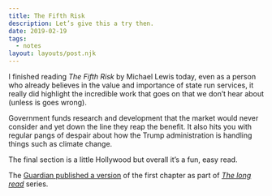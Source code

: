 ```yaml
---
title: The Fifth Risk
description: Let’s give this a try then.
date: 2019-02-19
tags: 
  - notes
layout: layouts/post.njk
---
```


I finished reading _The Fifth Risk_ by Michael Lewis today, even as a person who already believes in the value and importance of state run services, it really did highlight the incredible work that goes on that we don’t hear about (unless is goes wrong).

Government funds research and development that the market would never consider and yet down the line they reap the benefit. It also hits you with regular pangs of despair about how the Trump admin&shy;istration is handling things such as climate change.

The final section is a little Hollywood but overall it’s a fun, easy read.

The [Guardian published a version](https://www.theguardian.com/news/2018/sep/27/this-guy-doesnt-know-anything-the-inside-story-of-trumps-shambolic-transition-team) of the first chapter as part of _[The long read](https://www.theguardian.com/news/series/the-long-read)_ series.
